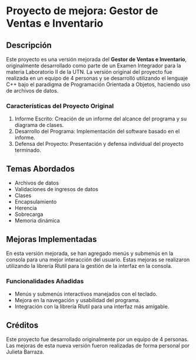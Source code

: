 <html>
<body>
<h1>Proyecto de mejora: Gestor de Ventas e Inventario</h1>

<h2>Descripción</h2>

<p> Este proyecto es una versión mejorada del <strong>Gestor de Ventas e Inventario</strong>, originalmente desarrollado como parte de un Examen Integrador para la materia Laboratorio II de la UTN. La versión original del proyecto fue realizada en un equipo de 4 personas y se desarrolló utilizando el lenguaje C++ bajo el paradigma de Programación Orientada a Objetos, haciendo uso de archivos de datos.</p>

<h3>Características del Proyecto Original</h3>
<ol>
<li>Informe Escrito: Creación de un informe del alcance del programa y su diagrama de clases.</li>
<li>Desarrollo del Programa: Implementación del software basado en el informe.</li>
<li>Defensa del Proyecto: Presentación y defensa individual del proyecto terminado.</li>
</ol>

<h2>Temas Abordados</h2>
<ul>
<li>Archivos de datos</li>
<li>Validaciones de ingresos de datos</li>
<li>Clases</li>
<li>Encapsulamiento</li>
<li>Herencia</li>
<li>Sobrecarga</li>
<li>Memoria dinámica</li>
</ul>

<h2>Mejoras Implementadas</h2>

<p>En esta versión mejorada, se han agregado menús y submenús en la consola para una mejor interacción del usuario. Estas mejoras se realizaron utilizando la librería Rlutil para la gestión de la interfaz en la consola.</p>


<h3>Funcionalidades Añadidas</h3>
<ul>
<li>Menús y submenús interactivos manejados con el teclado.</li>
<li>Mejora en la navegación y usabilidad del programa.</li>
<li>Integración con la librería Rlutil para una interfaz más amigable.</li>

</ul>

<h2>Créditos</h2>
<p></p>
Este proyecto fue desarrollado originalmente por un equipo de 4 personas. Las mejoras de esta nueva versión fueron realizadas de forma personal por Julieta Barraza.
</body>
</html>
